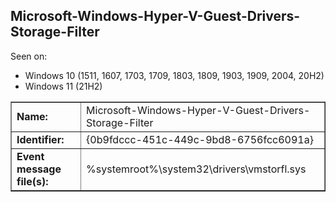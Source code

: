 ## Microsoft-Windows-Hyper-V-Guest-Drivers-Storage-Filter

Seen on:
* Windows 10 (1511, 1607, 1703, 1709, 1803, 1809, 1903, 1909, 2004, 20H2)
* Windows 11 (21H2)

<table border="1" class="docutils">
  <tbody>
    <tr>
      <td><b>Name:</b></td>
      <td>Microsoft-Windows-Hyper-V-Guest-Drivers-Storage-Filter</td>
    </tr>
    <tr>
      <td><b>Identifier:</b></td>
      <td>{0b9fdccc-451c-449c-9bd8-6756fcc6091a}</td>
    </tr>
    <tr>
      <td><b>Event message file(s):</b></td>
      <td>%systemroot%\system32\drivers\vmstorfl.sys</td>
    </tr>
  </tbody>
</table>

&nbsp;

